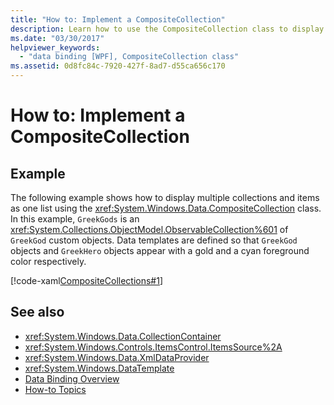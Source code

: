 ```yaml
---
title: "How to: Implement a CompositeCollection"
description: Learn how to use the CompositeCollection class to display multiple collections and items as one list.
ms.date: "03/30/2017"
helpviewer_keywords: 
  - "data binding [WPF], CompositeCollection class"
ms.assetid: 0d8fc84c-7920-427f-8ad7-d55ca656c170
---
```

# How to: Implement a CompositeCollection
## Example  
 The following example shows how to display multiple collections and items as one list using the <xref:System.Windows.Data.CompositeCollection> class. In this example, `GreekGods` is an <xref:System.Collections.ObjectModel.ObservableCollection%601> of `GreekGod` custom objects. Data templates are defined so that `GreekGod` objects and `GreekHero` objects appear with a gold and a cyan foreground color respectively.  
  
 [!code-xaml[CompositeCollections#1](~/samples/snippets/csharp/VS_Snippets_Wpf/CompositeCollections/CS/Window1.xaml#1)]  
  
## See also

- <xref:System.Windows.Data.CollectionContainer>
- <xref:System.Windows.Controls.ItemsControl.ItemsSource%2A>
- <xref:System.Windows.Data.XmlDataProvider>
- <xref:System.Windows.DataTemplate>
- [Data Binding Overview](data-binding-overview.md)
- [How-to Topics](data-binding-how-to-topics.md)
